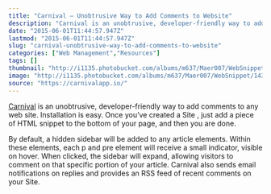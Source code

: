 ```yaml
---
title: "Carnival – Unobtrusive Way to Add Comments to Website"
description: "Carnival is an unobtrusive, developer-friendly way to add comments to any web site. Installation is easy. Once you’ve created a Site , just add a piece of HTML snippet to the bottom of your page, and then you are done."
date: "2015-06-01T11:44:57.947Z"
lastmod: "2015-06-01T11:44:57.947Z"
slug: "carnival-unobtrusive-way-to-add-comments-to-website"
categories: ["Web Management","Resources"]
tags: []
thumbnail: "http://i1135.photobucket.com/albums/m637/Maer007/WebSnippet/th_1433159066129_zpsfylng5hy.jpeg"
image: "http://i1135.photobucket.com/albums/m637/Maer007/WebSnippet/1433159066129_zpsfylng5hy.jpeg"
source: "https://carnivalapp.io/"
---
```



[Carnival](https://carnivalapp.io/) is an unobtrusive, developer-friendly way to add comments to any web site. Installation is easy. Once you’ve created a Site , just add a piece of HTML snippet to the bottom of your page, and then you are done.

By default, a hidden sidebar will be added to any article elements. Within these elements, each p and pre element will receive a small indicator, visible on hover. When clicked, the sidebar will expand, allowing visitors to comment on that specific portion of your article. Carnival also sends email notifications on replies and provides an RSS feed of recent comments on your Site.